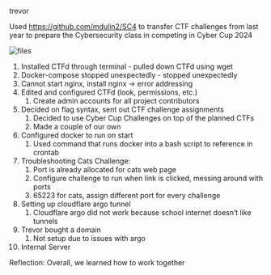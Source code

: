 trevor

Used https://github.com/mdulin2/SC4 to transfer CTF challenges from last year to prepare the Cybersecurity class in competing in Cyber Cup 2024

![files](https://github.com/crazycoderLucy/cvnetworking23-24/assets/117693275/186e1046-3a97-4844-a95b-b990debde3fc)


1. Installed CTFd through terminal - pulled down CTFd using wget
2. Docker-compose stopped unexpectedly - stopped unexpectedly
3. Cannot start nginx, install nginx -> error addressing 
4. Edited and configured CTFd (look, permissions, etc.)
    1. Create admin accounts for all project contributors
5. Decided on flag syntax, sent out CTF challenge assignments 
    1. Decided to use Cyber Cup Challenges on top of the planned CTFs
    2. Made a couple of our own
6. Configured docker to run on start
    1. Used command that runs docker into a bash script to reference in crontab
7. Troubleshooting Cats Challenge:
    1. Port is already allocated for cats web page
    2. Configure challenge to run when link is clicked, messing around with ports
    3. 65223 for cats, assign different port for every challenge
8. Setting up cloudflare argo tunnel
    1. Cloudflare argo did not work because school internet doesn’t like tunnels
9. Trevor bought a domain
    1. Not setup due to issues with argo
10. Internal Server



Reflection:
Overall, we learned how to work together
